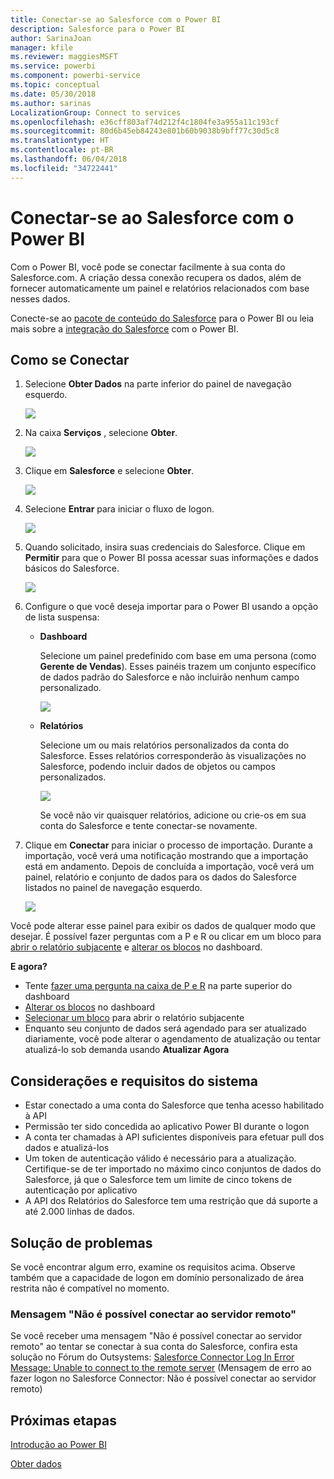 ```yaml
---
title: Conectar-se ao Salesforce com o Power BI
description: Salesforce para o Power BI
author: SarinaJoan
manager: kfile
ms.reviewer: maggiesMSFT
ms.service: powerbi
ms.component: powerbi-service
ms.topic: conceptual
ms.date: 05/30/2018
ms.author: sarinas
LocalizationGroup: Connect to services
ms.openlocfilehash: e36cff803af74d212f4c1804fe3a955a11c193cf
ms.sourcegitcommit: 80d6b45eb84243e801b60b9038b9bff77c30d5c8
ms.translationtype: HT
ms.contentlocale: pt-BR
ms.lasthandoff: 06/04/2018
ms.locfileid: "34722441"
---
```

# <a name="connect-to-salesforce-with-power-bi"></a>Conectar-se ao Salesforce com o Power BI
Com o Power BI, você pode se conectar facilmente à sua conta do Salesforce.com. A criação dessa conexão recupera os dados, além de fornecer automaticamente um painel e relatórios relacionados com base nesses dados.

Conecte-se ao [pacote de conteúdo do Salesforce](https://app.powerbi.com/getdata/services/salesforce) para o Power BI ou leia mais sobre a [integração do Salesforce](https://powerbi.microsoft.com/integrations/salesforce) com o Power BI.

## <a name="how-to-connect"></a>Como se Conectar
1. Selecione **Obter Dados** na parte inferior do painel de navegação esquerdo.
   
   ![](media/service-connect-to-salesforce/pbi_getdata.png) 
2. Na caixa **Serviços** , selecione **Obter**.
   
   ![](media/service-connect-to-salesforce/pbi_getservices.png) 
3. Clique em **Salesforce** e selecione **Obter**.  
   
   ![](media/service-connect-to-salesforce/salesforce.png)
4. Selecione **Entrar** para iniciar o fluxo de logon.
   
    ![](media/service-connect-to-salesforce/dialog.png)
5. Quando solicitado, insira suas credenciais do Salesforce. Clique em **Permitir** para que o Power BI possa acessar suas informações e dados básicos do Salesforce.
   
   ![](media/service-connect-to-salesforce/sf_authorize.png)
6. Configure o que você deseja importar para o Power BI usando a opção de lista suspensa:
   
   * **Dashboard**
     
     Selecione um painel predefinido com base em uma persona (como **Gerente de Vendas**). Esses painéis trazem um conjunto específico de dados padrão do Salesforce e não incluirão nenhum campo personalizado.
     
     ![](media/service-connect-to-salesforce/pbi_salesforcechooserole.png)
   * **Relatórios**
     
     Selecione um ou mais relatórios personalizados da conta do Salesforce. Esses relatórios corresponderão às visualizações no Salesforce, podendo incluir dados de objetos ou campos personalizados.
     
     ![](media/service-connect-to-salesforce/pbi_salesforcereports.png)
     
     Se você não vir quaisquer relatórios, adicione ou crie-os em sua conta do Salesforce e tente conectar-se novamente.
7. Clique em **Conectar** para iniciar o processo de importação. Durante a importação, você verá uma notificação mostrando que a importação está em andamento. Depois de concluída a importação, você verá um painel, relatório e conjunto de dados para os dados do Salesforce listados no painel de navegação esquerdo.
   
   ![](media/service-connect-to-salesforce/pbi_getdatasalesforcedash.png)

Você pode alterar esse painel para exibir os dados de qualquer modo que desejar. É possível fazer perguntas com a P e R ou clicar em um bloco para [abrir o relatório subjacente](service-dashboard-tiles.md) e [alterar os blocos](service-dashboard-edit-tile.md) no dashboard.

**E agora?**

* Tente [fazer uma pergunta na caixa de P e R](power-bi-q-and-a.md) na parte superior do dashboard
* [Alterar os blocos](service-dashboard-edit-tile.md) no dashboard
* [Selecionar um bloco](service-dashboard-tiles.md) para abrir o relatório subjacente
* Enquanto seu conjunto de dados será agendado para ser atualizado diariamente, você pode alterar o agendamento de atualização ou tentar atualizá-lo sob demanda usando **Atualizar Agora**

## <a name="system-requirements-and-considerations"></a>Considerações e requisitos do sistema
- Estar conectado a uma conta do Salesforce que tenha acesso habilitado à API
- Permissão ter sido concedida ao aplicativo Power BI durante o logon
- A conta ter chamadas à API suficientes disponíveis para efetuar pull dos dados e atualizá-los
- Um token de autenticação válido é necessário para a atualização. Certifique-se de ter importado no máximo cinco conjuntos de dados do Salesforce, já que o Salesforce tem um limite de cinco tokens de autenticação por aplicativo
- A API dos Relatórios do Salesforce tem uma restrição que dá suporte a até 2.000 linhas de dados.


## <a name="troubleshooting"></a>Solução de problemas
Se você encontrar algum erro, examine os requisitos acima. Observe também que a capacidade de logon em domínio personalizado de área restrita não é compatível no momento.

### <a name="unable-to-connect-to-the-remote-server-message"></a>Mensagem "Não é possível conectar ao servidor remoto"

Se você receber uma mensagem "Não é possível conectar ao servidor remoto" ao tentar se conectar à sua conta do Salesforce, confira esta solução no Fórum do Outsystems: [Salesforce Connector Log In Error Message: Unable to connect to the remote server](https://www.outsystems.com/forums/Forum_TopicView.aspx?TopicId=17674&TopicName=log-in-error-message-unable-to-connect-to-the-remote-server&) (Mensagem de erro ao fazer logon no Salesforce Connector: Não é possível conectar ao servidor remoto)


## <a name="next-steps"></a>Próximas etapas
[Introdução ao Power BI](service-get-started.md)

[Obter dados](service-get-data.md)

